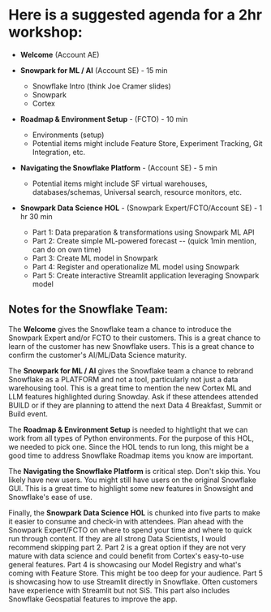 # Here is a suggested agenda for a 2hr workshop:

- **Welcome** (Account AE)
  
- **Snowpark for ML / AI** (Account SE) - 15 min
  - Snowflake Intro (think Joe Cramer slides)
  - Snowpark
  - Cortex

- **Roadmap & Environment Setup** - (FCTO) - 10 min
  - Environments (setup)
  - Potential items might include Feature Store, Experiment Tracking, Git Integration, etc.

- **Navigating the Snowflake Platform** - (Account SE) - 5 min
  - Potential items might include SF virtual warehouses, databases/schemas, Universal search, resource monitors, etc.

- **Snowpark Data Science HOL** - (Snowpark Expert/FCTO/Account SE) - 1 hr 30 min
  - Part 1: Data preparation & transformations using Snowpark ML API
  - Part 2: Create simple ML-powered forecast -- (quick 1min mention, can do on own time)
  - Part 3: Create ML model in Snowpark
  - Part 4: Register and operationalize ML model using Snowpark
  - Part 5: Create interactive Streamlit application leveraging Snowpark model
 
## **Notes for the Snowflake Team:**
The **Welcome** gives the Snowflake team a chance to introduce the Snowpark Expert and/or FCTO to their customers.
This is a great chance to learn of the customer has new Snowflake users.
This is a great chance to confirm the customer's AI/ML/Data Science maturity.

The **Snowpark for ML / AI** gives the Snowflake team a chance to rebrand Snowflake as a PLATFORM and not a tool, particularly not just a data warehousing tool.
This is a great time to mention the new Cortex ML and LLM features highlighted during Snowday.
Ask if these attendees attended BUILD or if they are planning to attend the next Data 4 Breakfast, Summit or Build event.

The **Roadmap & Environment Setup** is needed to hightlight that we can work from all types of Python environments. For the purpose of this HOL, we needed to pick one.
Since the HOL tends to run long, this might be a good time to address Snowflake Roadmap items you know are important.

The **Navigating the Snowflake Platform** is critical step. Don't skip this. You likely have new users. You might still have users on the original Snowflake GUI.
This is a great time to highlight some new features in Snowsight and Snowflake's ease of use.

Finally, the **Snowpark Data Science HOL** is chunked into five parts to make it easier to consume and check-in with attendees. Plan ahead with the Snowpark Expert/FCTO on where to spend your time and where to quick run through content.
If they are all strong Data Scientists, I would recommend skipping part 2.
Part 2 is a great option if they are not very mature with data science and could benefit from Cortex's easy-to-use general features. 
Part 4 is showcasing our Model Registry and what's coming with Feature Store. This might be too deep for your audience.
Part 5 is showcasing how to use Streamlit directly in Snowflake. Often customers have experience with Streamlit but not SiS. This part also includes Snowflake Geospatial features to improve the app.
  
